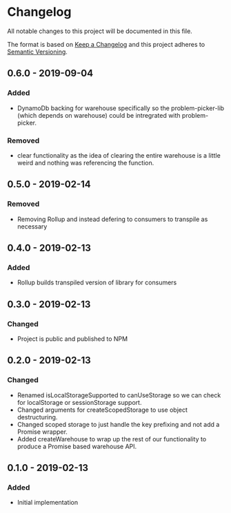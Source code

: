 # Changelog

All notable changes to this project will be documented in this file.

The format is based on [Keep a Changelog](http://keepachangelog.com) and this project adheres to [Semantic Versioning](http://semver.org).

## 0.6.0 - 2019-09-04

### Added

- DynamoDb backing for warehouse specifically so the problem-picker-lib (which depends on warehouse) could be intregrated with problem-picker.

### Removed

- clear functionality as the idea of clearing the entire warehouse is a little weird and nothing was referencing the function.

## 0.5.0 - 2019-02-14

### Removed

- Removing Rollup and instead defering to consumers to transpile as necessary

## 0.4.0 - 2019-02-13

### Added

- Rollup builds transpiled version of library for consumers

## 0.3.0 - 2019-02-13

### Changed

- Project is public and published to NPM

## 0.2.0 - 2019-02-13

### Changed

- Renamed isLocalStorageSupported to canUseStorage so we can check for localStorage or sessionStorage support.
- Changed arguments for createScopedStorage to use object destructuring.
- Changed scoped storage to just handle the key prefixing and not add a Promise wrapper.
- Added createWarehouse to wrap up the rest of our functionality to produce a Promise based warehouse API.

## 0.1.0 - 2019-02-13

### Added

- Initial implementation
